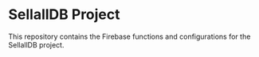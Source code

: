 # SellallDB Project

This repository contains the Firebase functions and configurations for the SellallDB project.
